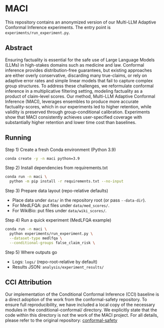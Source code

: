 # MACI
This repository contains an anonymized version of our Multi-LLM Adaptive Conformal Inference experiments. The entry point is `experiments/run_experiment.py`.

## Abstract

Ensuring factuality is essential for the safe use of Large Language Models (LLMs) in high-stakes domains such as medicine and law. Conformal inference provides distribution-free guarantees, but existing approaches are either overly conservative, discarding many true-claims, or rely on adaptive error rates and simple linear models that fail to capture complex group structures. To address these challenges, we reformulate conformal inference in a multiplicative filtering setting, modeling factuality as a product of claim-level scores. Our method, Multi-LLM Adaptive Conformal Inference (MACI), leverages ensembles to produce more accurate factuality-scores, which in our experiments led to higher retention, while validity is preserved through group-conditional calibration. Experiments show that MACI consistently achieves user-specified coverage with substantially higher retention and lower time cost than baselines.

## Running

Step 1) Create a fresh Conda environment (Python 3.9)

```bash
conda create -y -n maci python=3.9
```

Step 2) Install dependencies from requirements.txt

```bash
conda run -n maci \
  python -m pip install -r requirements.txt --no-input
```

Step 3) Prepare data layout (repo-relative defaults)

- Place data under `data/` in the repository root (or pass `--data-dir`).
- For MedLFQA: put files under `data/med_scores/`.
- For WikiBio: put files under `data/wiki_scores/`.

Step 4) Run a quick experiment (MedLFQA example)

```bash
conda run -n maci \
  python experiments/run_experiment.py \
  --dataset-type medlfqa \
  --conditional-groups false_claim_risk \
```

Step 5) Where outputs go

- Logs: `logs/` (repo-root-relative by default)
- Results JSON: `analysis/experiment_results/`



## CCI Attribution
Our implementation of the Conditional Conformal Inference (CCI) baseline is a direct adoption of the work from the conformal-safety repository. To ensure full reproducibility, we have included a local copy of the necessary modules in the conditional-conformal/ directory. We explicitly state that the code within this directory is not the work of the MACI project. For all details, please refer to the original repository: [conformal-safety](https://github.com/jjcherian/conformal-safety.git)

